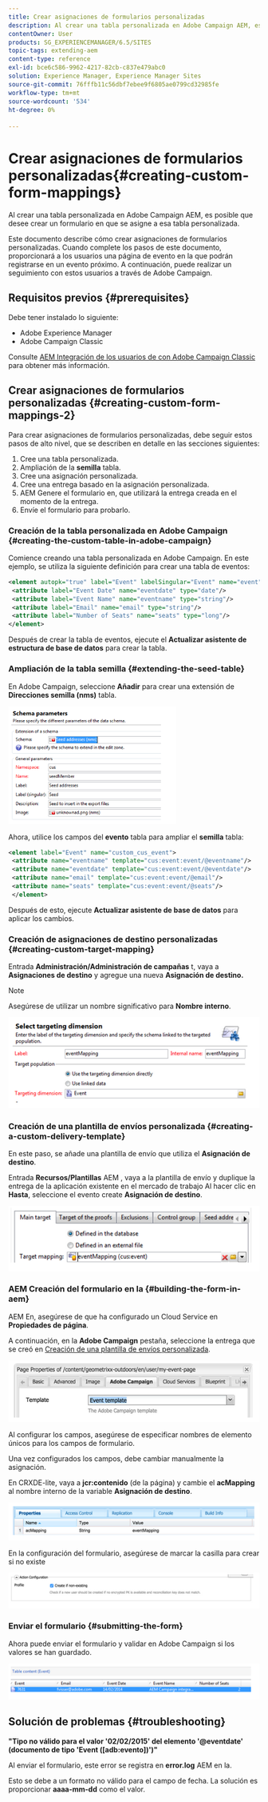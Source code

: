 ```yaml
---
title: Crear asignaciones de formularios personalizadas
description: Al crear una tabla personalizada en Adobe Campaign AEM, es posible que desee crear un formulario en que se asigne a esa tabla personalizada en la que se cree una tabla personalizada.
contentOwner: User
products: SG_EXPERIENCEMANAGER/6.5/SITES
topic-tags: extending-aem
content-type: reference
exl-id: bce6c586-9962-4217-82cb-c837e479abc0
solution: Experience Manager, Experience Manager Sites
source-git-commit: 76fffb11c56dbf7ebee9f6805ae0799cd32985fe
workflow-type: tm+mt
source-wordcount: '534'
ht-degree: 0%

---
```


# Crear asignaciones de formularios personalizadas{#creating-custom-form-mappings}

Al crear una tabla personalizada en Adobe Campaign AEM, es posible que desee crear un formulario en que se asigne a esa tabla personalizada.

Este documento describe cómo crear asignaciones de formularios personalizadas. Cuando complete los pasos de este documento, proporcionará a los usuarios una página de evento en la que podrán registrarse en un evento próximo. A continuación, puede realizar un seguimiento con estos usuarios a través de Adobe Campaign.

## Requisitos previos {#prerequisites}

Debe tener instalado lo siguiente:

* Adobe Experience Manager
* Adobe Campaign Classic

Consulte [AEM Integración de los usuarios de con Adobe Campaign Classic](/help/sites-administering/campaignonpremise.md) para obtener más información.

## Crear asignaciones de formularios personalizadas {#creating-custom-form-mappings-2}

Para crear asignaciones de formularios personalizadas, debe seguir estos pasos de alto nivel, que se describen en detalle en las secciones siguientes:

1. Cree una tabla personalizada.
1. Ampliación de la **semilla** tabla.
1. Cree una asignación personalizada.
1. Cree una entrega basado en la asignación personalizada.
1. AEM Genere el formulario en, que utilizará la entrega creada en el momento de la entrega.
1. Envíe el formulario para probarlo.

### Creación de la tabla personalizada en Adobe Campaign {#creating-the-custom-table-in-adobe-campaign}

Comience creando una tabla personalizada en Adobe Campaign. En este ejemplo, se utiliza la siguiente definición para crear una tabla de eventos:

```xml
<element autopk="true" label="Event" labelSingular="Event" name="event">
 <attribute label="Event Date" name="eventdate" type="date"/>
 <attribute label="Event Name" name="eventname" type="string"/>
 <attribute label="Email" name="email" type="string"/>
 <attribute label="Number of Seats" name="seats" type="long"/>
</element>
```

Después de crear la tabla de eventos, ejecute el **Actualizar asistente de estructura de base de datos** para crear la tabla.

### Ampliación de la tabla semilla {#extending-the-seed-table}

En Adobe Campaign, seleccione **Añadir** para crear una extensión de **Direcciones semilla (nms)** tabla.

![chlimage_1-194](assets/chlimage_1-194.png)

Ahora, utilice los campos del **evento** tabla para ampliar el **semilla** tabla:

```xml
<element label="Event" name="custom_cus_event">
 <attribute name="eventname" template="cus:event:event/@eventname"/>
 <attribute name="eventdate" template="cus:event:event/@eventdate"/>
 <attribute name="email" template="cus:event:event/@email"/>
 <attribute name="seats" template="cus:event:event/@seats"/>
 </element>
```

Después de esto, ejecute **Actualizar asistente de base de datos** para aplicar los cambios.

### Creación de asignaciones de destino personalizadas {#creating-custom-target-mapping}

Entrada **Administración/Administración de campañas** t, vaya a **Asignaciones de destino** y agregue una nueva **Asignación de destino.**

>[!NOTE]
>
>Asegúrese de utilizar un nombre significativo para **Nombre interno**.

![chlimage_1-195](assets/chlimage_1-195.png)

### Creación de una plantilla de envíos personalizada {#creating-a-custom-delivery-template}

En este paso, se añade una plantilla de envío que utiliza el **Asignación de destino**.

Entrada **Recursos/Plantillas** AEM , vaya a la plantilla de envío y duplique la entrega de la aplicación existente en el mercado de trabajo Al hacer clic en **Hasta**, seleccione el evento create **Asignación de destino**.

![chlimage_1-196](assets/chlimage_1-196.png)

### AEM Creación del formulario en la {#building-the-form-in-aem}

AEM En, asegúrese de que ha configurado un Cloud Service en **Propiedades de página**.

A continuación, en la **Adobe Campaign** pestaña, seleccione la entrega que se creó en [Creación de una plantilla de envíos personalizada](#creating-a-custom-delivery-template).

![chlimage_1-197](assets/chlimage_1-197.png)

Al configurar los campos, asegúrese de especificar nombres de elemento únicos para los campos de formulario.

Una vez configurados los campos, debe cambiar manualmente la asignación.

En CRXDE-lite, vaya a **jcr:contenido** (de la página) y cambie el **acMapping** al nombre interno de la variable **Asignación de destino**.

![chlimage_1-198](assets/chlimage_1-198.png)

En la configuración del formulario, asegúrese de marcar la casilla para crear si no existe

![chlimage_1-199](assets/chlimage_1-199.png)

### Enviar el formulario {#submitting-the-form}

Ahora puede enviar el formulario y validar en Adobe Campaign si los valores se han guardado.

![chlimage_1-200](assets/chlimage_1-200.png)

## Solución de problemas {#troubleshooting}

**&quot;Tipo no válido para el valor &#39;02/02/2015&#39; del elemento &#39;@eventdate&#39; (documento de tipo &#39;Event ([adb:evento])&#39;)&quot;**

Al enviar el formulario, este error se registra en **error.log** AEM en la.

Esto se debe a un formato no válido para el campo de fecha. La solución es proporcionar **aaaa-mm-dd** como el valor.
